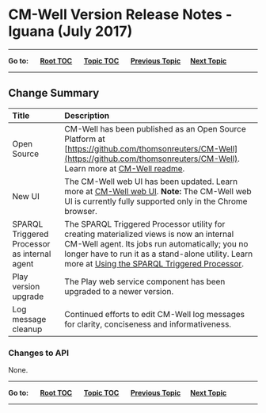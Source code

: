# CM-Well Version Release Notes - Iguana (July 2017) #

----

**Go to:** &nbsp;&nbsp;&nbsp;&nbsp; [**Root TOC**](CM-Well.RootTOC.md) &nbsp;&nbsp;&nbsp;&nbsp; [**Topic TOC**](ReleaseNotes.TOC.md) &nbsp;&nbsp;&nbsp;&nbsp; [**Previous Topic**](ReleaseNotes.Hydra.June.2017.md)&nbsp;&nbsp;&nbsp;&nbsp; [**Next Topic**](ReleaseNotes.Jaguar.August.2017.md)  

----

## Change Summary ##


 Title | Description 
:------|:-----------
Open Source | CM-Well has been published as an Open Source Platform at [https://github.com/thomsonreuters/CM-Well](https://github.com/thomsonreuters/CM-Well). Learn more at [CM-Well readme](https://github.com/thomsonreuters/CM-Well/blob/master/Readme.md).
New UI | The CM-Well web UI has been updated. Learn more at [CM-Well web UI](https://github.com/thomsonreuters/CM-Well/blob/master/server/cmwell-docs/cmwell-infodocs/CM-WellWebInterface.md). **Note:** The CM-Well web UI is currently fully supported only in the Chrome browser.
SPARQL Triggered Processor as internal agent | The SPARQL Triggered Processor utility for creating materialized views is now an internal CM-Well agent. Its jobs run automatically; you no longer have to run it as a stand-alone utility. Learn more at [Using the SPARQL Triggered Processor](https://github.com/thomsonreuters/CM-Well/blob/master/server/cmwell-docs/cmwell-infodocs/Tools.UsingTheSPARQLTriggerProcessor.md).
Play version upgrade | The Play web service component has been upgraded to a newer version. 
Log message cleanup | Continued efforts to edit CM-Well log messages for clarity, conciseness and informativeness. 

### Changes to API ###
None.

----

**Go to:** &nbsp;&nbsp;&nbsp;&nbsp; [**Root TOC**](CM-Well.RootTOC.md) &nbsp;&nbsp;&nbsp;&nbsp; [**Topic TOC**](ReleaseNotes.TOC.md) &nbsp;&nbsp;&nbsp;&nbsp; [**Previous Topic**](ReleaseNotes.Hydra.June.2017.md)&nbsp;&nbsp;&nbsp;&nbsp; [**Next Topic**](ReleaseNotes.Jaguar.August.2017.md)  

----

